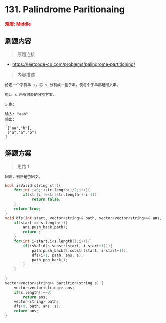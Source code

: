 # 131. Palindrome Paritionaing

 **<font color=red>难度: Middle</font>**

 ## 刷题内容

 > 原题连接

* https://leetcode-cn.com/problems/palindrome-partitioning/
  
 > 内容描述
 
 ```
给定一个字符串 s，将 s 分割成一些子串，使每个子串都是回文串。

返回 s 所有可能的分割方案。

示例:

输入: "aab"
输出:
[
  ["aa","b"],
  ["a","a","b"]
]
 ```

## 解题方案
> 思路 1
```
回溯，判断是否回文。
```

```cpp
bool isValid(string str){
    for(int i=0;i<str.length()/2;i++){
        if(str[i]!=str[str.length()-i-1])
            return false;
    }
    return true;
}
void dfs(int start, vector<string>& path, vector<vector<string>>& ans, string s){
    if(start == s.length()){
        ans.push_back(path);
        return ;
    }
    for(int i=start;i<s.length();i++){
        if(isValid(s.substr(start, i-start+1))){
            path.push_back(s.substr(start, i-start+1));
            dfs(i+1, path, ans, s);
            path.pop_back();
        }
    }
    
}
vector<vector<string>> partition(string s) {
    vector<vector<string>> ans;
    if(s.length()==0)
        return ans;
    vector<string> path;
    dfs(0, path, ans, s);
    return ans;
}
```